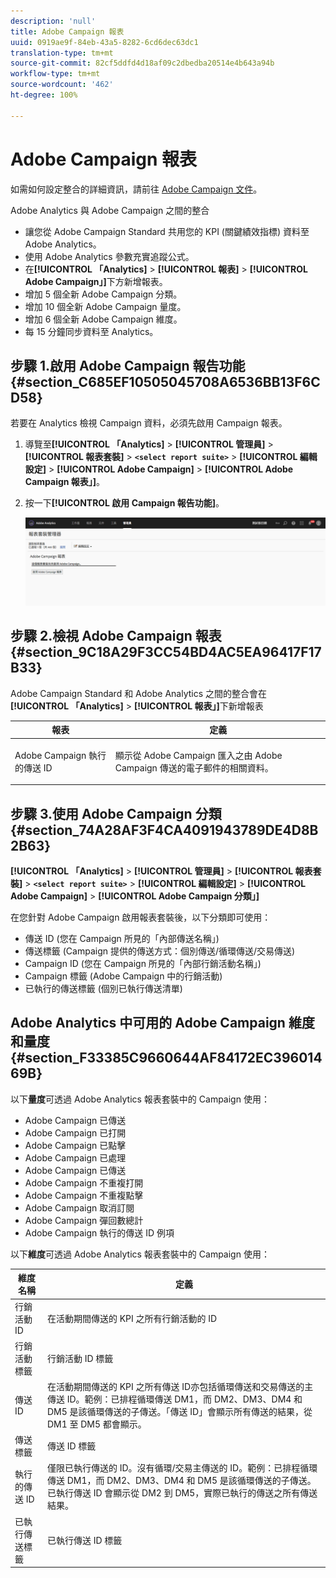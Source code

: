 ```yaml
---
description: 'null'
title: Adobe Campaign 報表
uuid: 0919ae9f-84eb-43a5-8282-6cd6dec63dc1
translation-type: tm+mt
source-git-commit: 82cf5ddfd4d18af09c2dbedba20514e4b643a94b
workflow-type: tm+mt
source-wordcount: '462'
ht-degree: 100%

---
```



# Adobe Campaign 報表

如需如何設定整合的詳細資訊，請前往 [Adobe Campaign 文件](https://helpx.adobe.com/tw/campaign/standard/integrating/using/about-campaign-analytics-integration.html)。

Adobe Analytics 與 Adobe Campaign 之間的整合

* 讓您從 Adobe Campaign Standard 共用您的 KPI (關鍵績效指標) 資料至 Adobe Analytics。
* 使用 Adobe Analytics 參數充實追蹤公式。
* 在&#x200B;**[!UICONTROL 「Analytics]** > **[!UICONTROL 報表]** > **[!UICONTROL Adobe Campaign」]**&#x200B;下方新增報表。
* 增加 5 個全新 Adobe Campaign 分類。
* 增加 10 個全新 Adobe Campaign 量度。
* 增加 6 個全新 Adobe Campaign 維度。
* 每 15 分鐘同步資料至 Analytics。

## 步驟 1.啟用 Adobe Campaign 報告功能 {#section_C685EF10505045708A6536BB13F6CD58}

若要在 Analytics 檢視 Campaign 資料，必須先啟用 Campaign 報表。

1. 導覽至&#x200B;**[!UICONTROL 「Analytics]** > **[!UICONTROL 管理員]** > **[!UICONTROL 報表套裝]** > **`<select report suite>`** > **[!UICONTROL 編輯設定]** > **[!UICONTROL Adobe Campaign]** > **[!UICONTROL Adobe Campaign 報表」]**。
1. 按一下&#x200B;**[!UICONTROL 啟用 Campaign 報告功能]**。

   ![](assets/enable-campaign.png)

## 步驟 2.檢視 Adobe Campaign 報表 {#section_9C18A29F3CC54BD4AC5EA96417F17B33}

Adobe Campaign Standard 和 Adobe Analytics 之間的整合會在 **[!UICONTROL 「Analytics]** > **[!UICONTROL 報表」]**&#x200B;下新增報表

<table id="table_3627F40DC90646A7B5E217A88B6FD630"> 
 <thead> 
  <tr> 
   <th colname="col1" class="entry"> 報表 </th> 
   <th colname="col2" class="entry"> 定義 </th> 
  </tr> 
 </thead>
 <tbody> 
  <tr> 
   <td colname="col1"> <p>Adobe Campaign 執行的傳送 ID </p> </td> 
   <td colname="col2"> <p>顯示從 Adobe Campaign 匯入之由 Adobe Campaign 傳送的電子郵件的相關資料。 </p> </td> 
  </tr> 
 </tbody> 
</table>

## 步驟 3.使用 Adobe Campaign 分類 {#section_74A28AF3F4CA4091943789DE4D8B2B63}

**[!UICONTROL 「Analytics]** > **[!UICONTROL 管理員]** > **[!UICONTROL 報表套裝]** > **`<select report suite>`** > **[!UICONTROL 編輯設定]** > **[!UICONTROL Adobe Campaign]** > **[!UICONTROL Adobe Campaign 分類」]**

在您針對 Adobe Campaign 啟用報表套裝後，以下分類即可使用：

* 傳送 ID (您在 Campaign 所見的「內部傳送名稱」)
* 傳送標籤 (Campaign 提供的傳送方式：個別傳送/循環傳送/交易傳送)
* Campaign ID (您在 Campaign 所見的「內部行銷活動名稱」)
* Campaign 標籤 (Adobe Campaign 中的行銷活動)
* 已執行的傳送標籤 (個別已執行傳送清單)

## Adobe Analytics 中可用的 Adobe Campaign 維度和量度 {#section_F33385C9660644AF84172EC39601469B}

以下&#x200B;**量度**&#x200B;可透過 Adobe Analytics 報表套裝中的 Campaign 使用：

* Adobe Campaign 已傳送
* Adobe Campaign 已打開
* Adobe Campaign 已點擊
* Adobe Campaign 已處理
* Adobe Campaign 已傳送
* Adobe Campaign 不重複打開
* Adobe Campaign 不重複點擊
* Adobe Campaign 取消訂閱
* Adobe Campaign 彈回數總計
* Adobe Campaign 執行的傳送 ID 例項

以下&#x200B;**維度**&#x200B;可透過 Adobe Analytics 報表套裝中的 Campaign 使用：

| 維度名稱 | 定義 |
|--- |--- |
| 行銷活動 ID | 在活動期間傳送的 KPI 之所有行銷活動的 ID |
| 行銷活動標籤 | 行銷活動 ID 標籤 |
| 傳送 ID | 在活動期間傳送的 KPI 之所有傳送 ID亦包括循環傳送和交易傳送的主傳送 ID。範例：已排程循環傳送 DM1，而 DM2、DM3、DM4 和 DM5 是該循環傳送的子傳送。「傳送 ID」會顯示所有傳送的結果，從 DM1 至 DM5 都會顯示。 |
| 傳送標籤 | 傳送 ID 標籤 |
| 執行的傳送 ID | 僅限已執行傳送的 ID。沒有循環/交易主傳送的 ID。範例：已排程循環傳送 DM1，而 DM2、DM3、DM4 和 DM5 是該循環傳送的子傳送。已執行傳送 ID 會顯示從 DM2 到 DM5，實際已執行的傳送之所有傳送結果。 |
| 已執行傳送標籤 | 已執行傳送 ID 標籤 |

